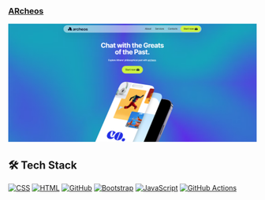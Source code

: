 ### [ARcheos](https://geosquadai.github.io/archeos)

![archeos](/img/archeos.png)

## 🛠️ Tech Stack
[![CSS](https://skillicons.dev/icons?i=css)](https://developer.mozilla.org/en-US/docs/Web/CSS)
[![HTML](https://skillicons.dev/icons?i=html)](https://developer.mozilla.org/en-US/docs/Web/HTML)
[![GitHub](https://skillicons.dev/icons?i=github)](https://github.com)
[![Bootstrap](https://skillicons.dev/icons?i=bootstrap)](https://getbootstrap.com)
[![JavaScript](https://skillicons.dev/icons?i=js)](https://developer.mozilla.org/en-US/docs/Web/JavaScript)
[![GitHub Actions](https://skillicons.dev/icons?i=githubactions)](https://github.com/features/actions)
